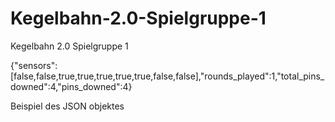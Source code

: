 # Kegelbahn-2.0-Spielgruppe-1
Kegelbahn 2.0 Spielgruppe 1

{"sensors":[false,false,true,true,true,true,true,false,false],"rounds_played":1,"total_pins_downed":4,"pins_downed":4}

Beispiel des JSON objektes
